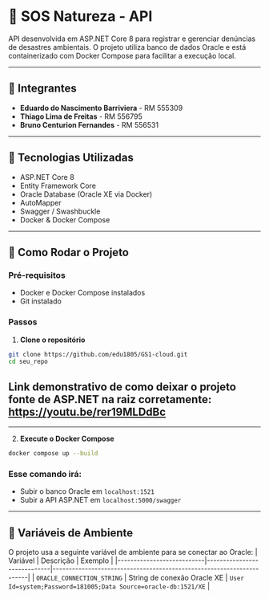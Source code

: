 # 🌱 SOS Natureza - API

API desenvolvida em ASP.NET Core 8 para registrar e gerenciar denúncias de desastres ambientais. O projeto utiliza banco de dados Oracle e está containerizado com Docker Compose para facilitar a execução local.

---

## 👥 Integrantes

- **Eduardo do Nascimento Barriviera** - RM 555309  
- **Thiago Lima de Freitas** - RM 556795  
- **Bruno Centurion Fernandes** - RM 556531

---

## 🚀 Tecnologias Utilizadas

- ASP.NET Core 8
- Entity Framework Core
- Oracle Database (Oracle XE via Docker)
- AutoMapper
- Swagger / Swashbuckle
- Docker & Docker Compose

---
## 🐳 Como Rodar o Projeto

### Pré-requisitos

- Docker e Docker Compose instalados
- Git instalado

### Passos

1. **Clone o repositório**

```bash
git clone https://github.com/edu1805/GS1-cloud.git
cd seu_repo
```
## Link demonstrativo de como deixar o projeto fonte de ASP.NET na raiz corretamente: https://youtu.be/rer19MLDdBc
---
2. **Execute o Docker Compose**
```bash
docker compose up --build
```
### Esse comando irá:
- Subir o banco Oracle em `localhost:1521`
- Subir a API ASP.NET em `localhost:5000/swagger`
---

## 🔐 Variáveis de Ambiente
O projeto usa a seguinte variável de ambiente para se conectar ao Oracle:
| Variável                  | Descrição                   | Exemplo                                                             |
|---------------------------|-----------------------------|----------------------------------------------------------------------|
| `ORACLE_CONNECTION_STRING` | String de conexão Oracle XE | `User Id=system;Password=181005;Data Source=oracle-db:1521/XE`       |
